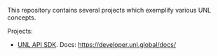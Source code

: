 This repository contains several projects which exemplify various UNL concepts.

Projects:

- [UNL API SDK](./unl-sdk-tutorials). Docs: https://developer.unl.global/docs/
